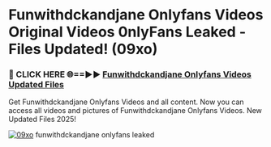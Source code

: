 # Funwithdckandjane Onlyfans Videos Original Videos 0nlyFans Leaked - Files Updated! (09xo)

<h3>🔴 CLICK HERE 🌐==►► <a href="https://tinyurl.com/ms9xzufz" rel="nofollow">Funwithdckandjane Onlyfans Videos Updated Files</a></h3>

Get Funwithdckandjane Onlyfans Videos and all content. Now you can access all videos and pictures of Funwithdckandjane Onlyfans Videos. New Updated Files 2025!

[![09xo](https://i.imgur.com/PQ7UWWw.gif)](https://tinyurl.com/ms9xzufz)
funwithdckandjane onlyfans leaked